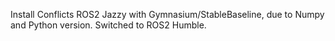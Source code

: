 Install Conflicts ROS2 Jazzy with Gymnasium/StableBaseline, due to Numpy and Python version. Switched to ROS2 Humble.